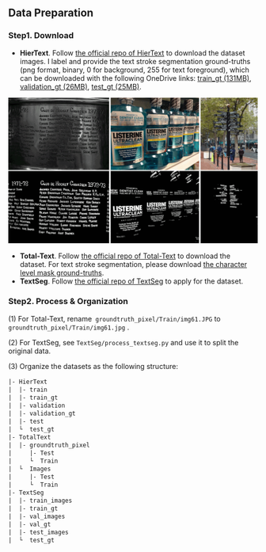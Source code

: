 ## Data Preparation

### Step1. Download

- **HierText**. Follow [the official repo of HierText](https://github.com/google-research-datasets/hiertext) to download  the dataset images. I label and provide the text stroke segmentation ground-truths (png format, binary, 0 for background, 255 for text foreground), which can be downloaded with the following OneDrive links: [train_gt (131MB)](https://1drv.ms/u/s!AimBgYV7JjTlgcorK9fmoBp7QImvww?e=zRiNKL), [validation_gt (26MB)](https://1drv.ms/u/s!AimBgYV7JjTlgcooQOfgKDidqWvrAw?e=7NCHiC), [test_gt (25MB)](https://1drv.ms/u/s!AimBgYV7JjTlgcopZbsovlW6JVjomA?e=qw8Dht).

![example](HierText/example.gif)

- **Total-Text**. Follow [the official repo of Total-Text](https://github.com/cs-chan/Total-Text-Dataset) to download the dataset. For text stroke segmentation, please download [the character level mask ground-truths](https://github.com/cs-chan/Total-Text-Dataset/tree/master/Groundtruth/Pixel/Character%20Level%20Mask).
- **TextSeg**. Follow [the official repo of TextSeg](https://github.com/SHI-Labs/Rethinking-Text-Segmentation) to apply for the dataset.

### Step2. Process & Organization

(1) For Total-Text, rename` groundtruth_pixel/Train/img61.JPG` to ` groundtruth_pixel/Train/img61.jpg` .

(2) For TextSeg, see `TextSeg/process_textseg.py` and use it to split the original data.

(3) Organize the datasets as the following structure:

```
|- HierText
|  |- train
|  |- train_gt
|  |- validation
|  |- validation_gt
|  |- test
|  └  test_gt
|- TotalText
|  |- groundtruth_pixel
|     |- Test
|     └  Train
|  └  Images
|     |- Test
|     └  Train
|- TextSeg
|  |- train_images
|  |- train_gt
|  |- val_images
|  |- val_gt
|  |- test_images
|  └  test_gt
```
